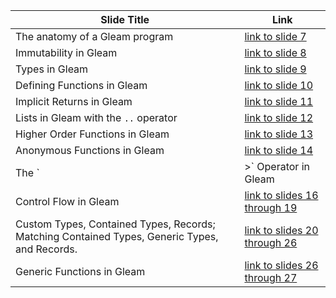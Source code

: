 
| Slide Title | Link |
|-------------|------|
| The anatomy of a Gleam program | [link to slide 7](https://github.com/alexandermeade/Gleam-ACM-Chapter/tree/main/slide7) |
| Immutability in Gleam | [link to slide 8](https://github.com/alexandermeade/Gleam-ACM-Chapter/tree/main/slide8) |
| Types in Gleam | [link to slide 9](https://github.com/alexandermeade/Gleam-ACM-Chapter/tree/main/slide9) |
| Defining Functions in Gleam | [link to slide 10](https://github.com/alexandermeade/Gleam-ACM-Chapter/tree/main/slide10) |
| Implicit Returns in Gleam | [link to slide 11](https://github.com/alexandermeade/Gleam-ACM-Chapter/tree/main/slide11) |
| Lists in Gleam with the `..` operator | [link to slide 12](https://github.com/alexandermeade/Gleam-ACM-Chapter/tree/main/slide12) |
| Higher Order Functions in Gleam | [link to slide 13](https://github.com/alexandermeade/Gleam-ACM-Chapter/tree/main/slide13) |
| Anonymous Functions in Gleam | [link to slide 14](https://github.com/alexandermeade/Gleam-ACM-Chapter/tree/main/slide14) |
| The `|>` Operator in Gleam | [link to slide 15](https://github.com/alexandermeade/Gleam-ACM-Chapter/tree/main/slide15) |
| Control Flow in Gleam | [link to slides 16 through 19](https://github.com/alexandermeade/Gleam-ACM-Chapter/tree/main/slide16_19) |
| Custom Types, Contained Types, Records; Matching Contained Types, Generic Types, and Records. | [link to slides 20 through 26](https://github.com/alexandermeade/Gleam-ACM-Chapter/tree/main/slide20_26) |
| Generic Functions in Gleam | [link to slides 26 through 27](https://github.com/alexandermeade/Gleam-ACM-Chapter/tree/main/slide26_27) |
